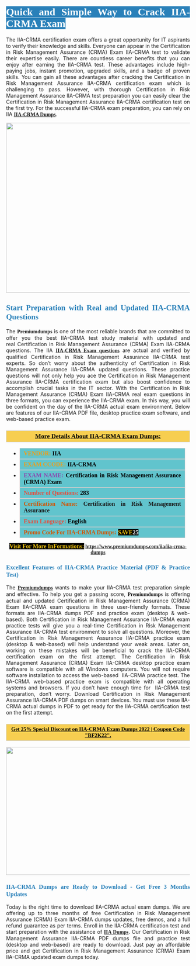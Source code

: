 <h1 style="text-align: justify;"><span style="color:#ffffff;"><span style="font-family:Georgia,serif;"><strong><span style="background-color:#2980b9;">Quick and Simple Way to Crack IIA-CRMA Exam</span></strong></span></span></h1>

<p style="text-align: justify;">The IIA-CRMA certification exam offers a great opportunity for IT aspirants to verify their knowledge and skills. Everyone can appear in the Certification in Risk Management Assurance (CRMA) Exam IIA-CRMA test to validate their expertise easily. There are countless career benefits that you can enjoy after earning the IIA-CRMA test. These advantages include high-paying jobs, instant promotion, upgraded skills, and a badge of proven skills. You can gain all these advantages after cracking the Certification in Risk Management Assurance IIA-CRMA certification exam which is challenging to pass. However, with thorough Certification in Risk Management Assurance IIA-CRMA test preparation you can easily clear the Certification in Risk Management Assurance IIA-CRMA certification test on the first try. For the successful IIA-CRMA exam preparation, you can rely on IIA <span style="font-family:Georgia,serif;"><strong><a href="https://www.premiumdumps.com/iia/iia-crma-dumps">IIA-CRMA Dumps</a></strong></span>.</p>

<p style="text-align: center;"><a href="https://www.premiumdumps.com/iia/iia-crma-dumps"><img alt="" src="https://i.imgur.com/KJGzbJ2.jpeg" style="width: 700px; height: 465px;" /></a></p>

<h2 style="text-align: justify;"><span style="color:#2980b9;"><span style="font-family:Georgia,serif;"><strong>Start Preparation with Real and Updated IIA-CRMA Questions</strong></span></span></h2>

<p style="text-align: justify;">The <span style="font-size:14px;"><span style="font-family:Georgia,serif;"><strong>Premiumdumps</strong></span></span> is one of the most reliable brands that are committed to offer you the best IIA-CRMA test study material with updated and real Certification in Risk Management Assurance (CRMA) Exam IIA-CRMA questions. The IIA <span style="font-family:Georgia,serif;"><strong><a href="https://www.premiumdumps.com/iia/iia-crma-dumps">IIA-CRMA Exam questions</a></strong></span> are actual and verified by qualified Certification in Risk Management Assurance IIA-CRMA test experts. So don’t worry about the authenticity of Certification in Risk Management Assurance IIA-CRMA updated questions. These practice questions will not only help you ace the Certification in Risk Management Assurance IIA-CRMA certification exam but also boost confidence to accomplish crucial tasks in the IT sector. With the Certification in Risk Management Assurance (CRMA) Exam IIA-CRMA real exam questions in three formats, you can experience the IIA-CRMA exam. In this way, you will be confident on the day of the IIA-CRMA actual exam environment. Below are features of our IIA-CRMA PDF file, desktop practice exam software, and web-based practice exam.</p>

<h3 style="background: #f7ce50; border: 1px solid rgb(204, 204, 204); padding: 5px 10px; text-align: center;"><span style="font-family:Georgia,serif;"><u><u><span style="color:#000000;"><span style="font-size:11pt"><span style="line-height:normal"><b><span style="font-size:13.0pt"><span cambria="">More Details About IIA-CRMA Exam Dumps:</span></span></b></span></span></span></u></u></span></h3>

<ul>
	<li style="margin:0cm 10pt">
	<div style="background:#61c4cd; border: 1px solid rgb(204, 204, 204); padding: 5px 10px; text-align: justify;"><span style="font-family:Georgia,serif;"><span style="font-size:11pt"><span style="line-height:normal"><b><span style="font-size:12.0pt"><span new="" roman="" times=""><span style="color:#f39c12;">VENDOR:</span> <span style="color:#000000;">IIA</span></span></span></b></span></span></span></div>
	</li>
	<li style="margin:0cm 10pt">
	<div style="background: #61c4cd; border: 1px solid rgb(204, 204, 204); padding: 5px 10px; text-align: justify;"><span style="font-family:Georgia,serif;"><span style="font-size:11pt"><span style="line-height:normal"><b><span style="font-size:12.0pt"><span new="" roman="" times=""><span style="color:#f39c12;">EXAM CCODE:</span> <span style="color:#000000;">IIA-CRMA</span></span></span></b></span></span></span></div>
	</li>
	<li style="margin:0cm 10pt">
	<div style="background: #61c4cd; border: 1px solid rgb(204, 204, 204); padding: 5px 10px; text-align: justify;"><span style="font-family:Georgia,serif;"><span style="font-size:11pt"><span style="line-height:normal"><b><span style="font-size:12.0pt"><span new="" roman="" times=""><span style="color:#8e44ad;">EXAM NAME:</span> <span style="color:#000000;">Certification in Risk Management Assurance (CRMA) Exam</span></span></span></b></span></span></span></div>
	</li>
	<li style="margin:0cm 10pt">
	<div style="background: #61c4cd; border: 1px solid rgb(204, 204, 204); padding: 5px 10px;"><span style="font-family:Georgia,serif;"><span style="font-size:11pt"><span style="line-height:normal"><b><span style="font-size:12.0pt"><span new="" roman="" times=""><span style="color:#e74c3c;">Number of Questions:</span><span style="color:#000000;"><span style="color:#f1c40f;"> </span>283</span></span></span></b></span></span></span></div>
	</li>
	<li style="margin:0cm 10pt">
	<div style="background: #61c4cd; border: 1px solid rgb(204, 204, 204); padding: 5px 10px; text-align: justify;"><span style="font-family:Georgia,serif;"><span style="font-size:11pt"><span style="line-height:normal"><b><span style="font-size:12.0pt"><span new="" roman="" times=""><span style="color:#d35400;">Certification Name:</span> Certification in Risk Management Assurance</span></span></b></span></span></span></div>
	</li>
	<li style="margin:0cm 10pt">
	<div style="background: #61c4cd; border: 1px solid rgb(204, 204, 204); padding: 5px 10px; text-align: justify;"><span style="font-family:Georgia,serif;"><span style="font-size:11pt"><span style="line-height:normal"><b><span style="font-size:12.0pt"><span new="" roman="" times=""><span style="color:#e74c3c;">Exam Language:</span> <span style="color:#000000;">English</span></span></span></b></span></span></span></div>
	</li>
	<li style="margin:0cm 10pt">
	<div style="background: #61c4cd; border: 1px solid rgb(204, 204, 204); padding: 5px 10px;"><span style="font-family:Georgia,serif;"><span style="font-size:11pt"><span style="line-height:normal"><b><span style="font-size:12.0pt"><span new="" roman="" times=""><span style="color:#d35400;">Promo Code For IIA-CRMA Dumps:</span><span style="color:#f1c40f;"> <span style="background-color:#000000;">SAVE</span></span><span style="color:#ffffff;"><span style="background-color:#000000;">25</span></span></span></span></b></span></span></span></div>
	</li>
</ul>

<p style="text-align: center;"><span style="font-family:Georgia,serif;"><strong><span style="font-size:16px;"><span style="color:#f1c40f;"><span style="background-color:#000000;">Visit For More InFormations:</span></span></span> <a href="https://www.premiumdumps.com/iia/iia-crma-dumps">https://www.premiumdumps.com/iia/iia-crma-dumps</a></strong></span></p>

<h3 style="text-align: justify;"><span style="color:#2980b9;"><span style="font-family:Georgia,serif;"><strong><strong><strong>Excellent Features of IIA-CRMA Practice Material (PDF & Practice Test)</strong></strong></strong></span></span></h3>

<p style="text-align: justify;">The <a href="https://www.premiumdumps.com/"><span style="font-size:14px;"><span style="font-family:Georgia,serif;"><strong>Premiumdumps</strong></span></span></a> wants to make your IIA-CRMA test preparation simple and effective. To help you get a passing score, <span style="font-size:14px;"><span style="font-family:Georgia,serif;"><strong>Premiumdumps </strong></span></span>is offering actual and updated Certification in Risk Management Assurance (CRMA) Exam IIA-CRMA exam questions in three user-friendly formats. These formats are IIA-CRMA dumps PDF and practice exam (desktop & web-based). Both Certification in Risk Management Assurance IIA-CRMA exam practice tests will give you a real-time Certification in Risk Management Assurance IIA-CRMA test environment to solve all questions. Moreover, the Certification in Risk Management Assurance IIA-CRMA practice exam (desktop & web-based) will help understand your weak areas. Later on, working on these mistakes will be beneficial to crack the IIA-CRMA certification exam on the first attempt. The Certification in Risk Management Assurance (CRMA) Exam IIA-CRMA desktop practice exam software is compatible with all Windows computers. You will not require software installation to access the web-based  IIA-CRMA practice test. The IIA-CRMA web-based practice exam is compatible with all operating systems and browsers. If you don’t have enough time for  IIA-CRMA test preparation, don’t worry. Download Certification in Risk Management Assurance IIA-CRMA PDF dumps on smart devices. You must use these IIA-CRMA actual dumps in PDF to get ready for the IIA-CRMA certification test on the first attempt.</p>

<h3 style="background: rgb(247, 206, 80); border: 1px solid rgb(204, 204, 204); padding: 5px 10px; text-align: center;"><span style="font-family:Georgia,serif;"><u><span style="color:#000000;"><span style="font-size:11pt;"><span style="line-height:normal;"><b><span cambria="">Get 25% Special Discount on IIA-CRMA Exam Dumps 2022 | Coupon Code "BF2K22".</span></b></span></span></span></u></span></h3>

<p style="text-align: center;"><strong><strong><a href="https://www.premiumdumps.com/iia/iia-crma-dumps"><img alt="" src="https://i.imgur.com/F18GQwv.jpeg" style="width: 700px; height: 350px;" /></a></strong></strong></p>

<h3 style="text-align: justify;"><strong><span style="color:#2980b9;"><span style="font-family:Georgia,serif;"><strong><strong><strong>IIA-CRMA Dumps are Ready to Download - Get Free 3 Months Updates</strong></strong></strong></span></span></strong></h3>

<p style="text-align: justify;">Today is the right time to download IIA-CRMA actual exam dumps. We are offering up to three months of free Certification in Risk Management Assurance (CRMA) Exam IIA-CRMA dumps updates, free demos, and a full refund guarantee as per terms. Enroll in the IIA-CRMA certification test and start preparation with the assistance of <span style="font-family:Georgia,serif;"><strong><a href="https://www.premiumdumps.com/iia-exam-dumps">IIA Dumps</a></strong></span>. Our Certification in Risk Management Assurance IIA-CRMA PDF dumps file and practice test (desktop and web-based) are ready to download. Just pay an affordable price and get Certification in Risk Management Assurance (CRMA) Exam IIA-CRMA updated exam dumps today.</p>
